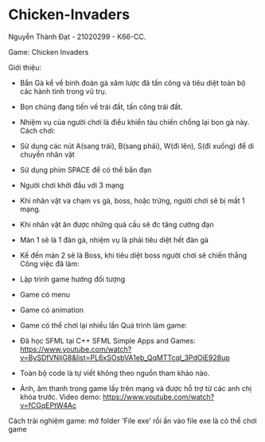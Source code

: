 # Chicken-Invaders

Nguyễn Thành Đạt - 21020299 - K66-CC.

Game: Chicken Invaders

Giới thiệu:

  - Bắn Gà kể về binh đoàn gà xâm lược đã tấn công và tiêu diệt toàn bộ các hành tinh trong vũ trụ.
  - Bọn chúng đang tiến về trái đất, tấn công trái đất.
  - Nhiệm vụ của người chơi là điều khiển tàu chiến chống lại bọn gà này.
Cách chơi:

  - Sử dụng các nút A(sang trái), B(sang phải), W(đi lên), S(đi xuống) để di chuyển nhân vật
  - Sử dụng phím SPACE để có thể bắn đạn
  - Người chơi khởi đầu với 3 mạng
  - Khi nhân vật va chạm vs gà, boss, hoặc trứng, người chơi sẽ bị mất 1 mạng.
  - Khi nhân vật ăn được những quả cầu sẽ đc tăng cường đạn
  - Màn 1 sẽ là 1 đàn gà, nhiệm vụ là phải tiêu diệt hết đàn gà
  - Kế đến màn 2 sẽ là Boss, khi tiêu diệt boss người chơi sẽ chiến thắng
Công việc đã làm:

  - Lập trình game hướng đối tượng
  - Game có menu
  - Game có animation
  - Game có thể chơi lại nhiều lần
Quá trình làm game:

  - Đã học SFML tại C++ SFML Simple Apps and Games: https://www.youtube.com/watch?v=BySDfVNljG8&list=PL6xSOsbVA1eb_QqMTTcql_3PdOiE928up
  - Toàn bộ code là tự viết không theo nguồn tham khảo nào.
  - Ảnh, âm thanh trong game lấy trên mạng và được hỗ trợ từ các anh chị khóa trước.
Video demo: https://www.youtube.com/watch?v=fCGqEPtW4Ac

Cách trải nghiệm game: mở folder 'File exe' rồi ấn vào file exe là có thể chơi game
